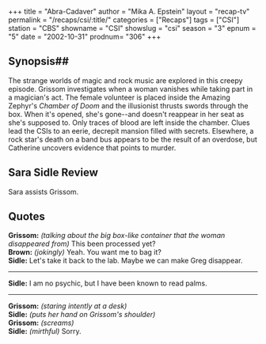 +++
title = "Abra-Cadaver"
author = "Mika A. Epstein"
layout = "recap-tv"
permalink = "/recaps/csi/:title/"
categories = ["Recaps"]
tags = ["CSI"]
station = "CBS"
showname = "CSI"
showslug = "csi"
season = "3"
epnum = "5"
date = "2002-10-31"
prodnum= "306"
+++

## Synopsis## 

The strange worlds of magic and rock music are explored in this creepy episode. Grissom investigates when a woman vanishes while taking part in a magician's act. The female volunteer is placed inside the Amazing Zephyr's _Chamber of Doom_ and the illusionist thrusts swords through the box. When it's opened, she's gone--and doesn't reappear in her seat as she's supposed to. Only traces of blood are left inside the chamber. Clues lead the CSIs to an eerie, decrepit mansion filled with secrets. Elsewhere, a rock star's death on a band bus appears to be the result of an overdose, but Catherine uncovers evidence that points to murder.

## Sara Sidle Review

Sara assists Grissom.

## Quotes

**Grissom:** _(talking about the big box-like container that the woman disappeared from)_ This been processed yet?  
**Brown:** _(jokingly)_ Yeah. You want me to bag it?  
**Sidle:** Let's take it back to the lab. Maybe we can make Greg disappear.  

- - -

**Sidle:** I am no psychic, but I have been known to read palms.

- - -

**Grissom:** _(staring intently at a desk)_  
**Sidle:** _(puts her hand on Grissom's shoulder)_  
**Grissom:** _(screams)_  
**Sidle:** _(mirthful)_ Sorry.

